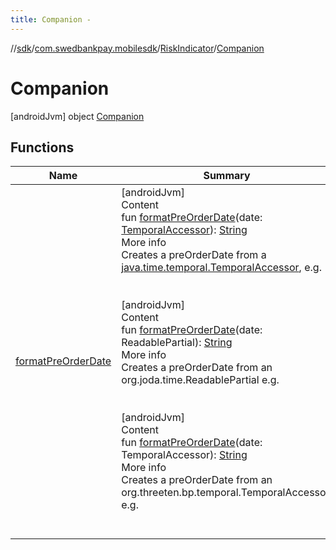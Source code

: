```yaml
---
title: Companion -
---
```

//[sdk](../../../../index)/[com.swedbankpay.mobilesdk](../../index)/[RiskIndicator](../index)/[Companion](index)



# Companion  
 [androidJvm] object [Companion](index)   


## Functions  
  
|  Name |  Summary | 
|---|---|
| <a name="com.swedbankpay.mobilesdk/RiskIndicator.Companion/formatPreOrderDate/#java.time.temporal.TemporalAccessor/PointingToDeclaration/"></a>[formatPreOrderDate](format-pre-order-date)| <a name="com.swedbankpay.mobilesdk/RiskIndicator.Companion/formatPreOrderDate/#java.time.temporal.TemporalAccessor/PointingToDeclaration/"></a>[androidJvm]  <br>Content  <br>fun [formatPreOrderDate](format-pre-order-date)(date: [TemporalAccessor](https://developer.android.com/reference/kotlin/java/time/temporal/TemporalAccessor.html)): [String](https://kotlinlang.org/api/latest/jvm/stdlib/kotlin/-string/index.html)  <br>More info  <br>Creates a preOrderDate from a [java.time.temporal.TemporalAccessor](https://developer.android.com/reference/kotlin/java/time/temporal/TemporalAccessor.html), e.g.  <br><br><br>[androidJvm]  <br>Content  <br>fun [formatPreOrderDate](format-pre-order-date)(date: ReadablePartial): [String](https://kotlinlang.org/api/latest/jvm/stdlib/kotlin/-string/index.html)  <br>More info  <br>Creates a preOrderDate from an org.joda.time.ReadablePartial e.g.  <br><br><br>[androidJvm]  <br>Content  <br>fun [formatPreOrderDate](format-pre-order-date)(date: TemporalAccessor): [String](https://kotlinlang.org/api/latest/jvm/stdlib/kotlin/-string/index.html)  <br>More info  <br>Creates a preOrderDate from an org.threeten.bp.temporal.TemporalAccessor, e.g.  <br><br><br>|

